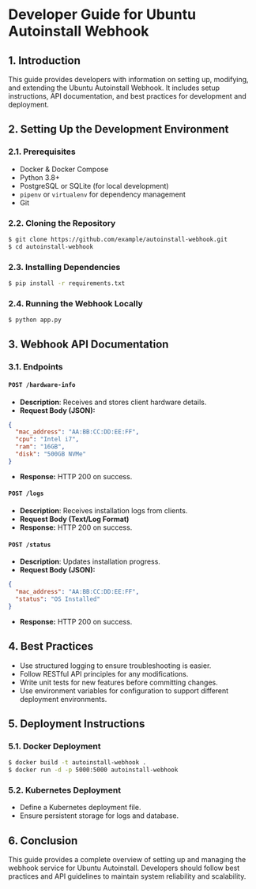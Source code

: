 # Developer Guide for Ubuntu Autoinstall Webhook

## **1. Introduction**

This guide provides developers with information on setting up, modifying, and extending the Ubuntu Autoinstall Webhook. It includes setup instructions, API documentation, and best practices for development and deployment.

## **2. Setting Up the Development Environment**

### **2.1. Prerequisites**

- Docker & Docker Compose
- Python 3.8+
- PostgreSQL or SQLite (for local development)
- `pipenv` or `virtualenv` for dependency management
- Git

### **2.2. Cloning the Repository**

```bash
$ git clone https://github.com/example/autoinstall-webhook.git
$ cd autoinstall-webhook
```

### **2.3. Installing Dependencies**

```bash
$ pip install -r requirements.txt
```

### **2.4. Running the Webhook Locally**

```bash
$ python app.py
```

## **3. Webhook API Documentation**

### **3.1. Endpoints**

#### `POST /hardware-info`

- **Description**: Receives and stores client hardware details.
- **Request Body (JSON):**
```json
{
  "mac_address": "AA:BB:CC:DD:EE:FF",
  "cpu": "Intel i7",
  "ram": "16GB",
  "disk": "500GB NVMe"
}
```
- **Response:** HTTP 200 on success.

#### `POST /logs`

- **Description**: Receives installation logs from clients.
- **Request Body (Text/Log Format)**
- **Response:** HTTP 200 on success.

#### `POST /status`

- **Description**: Updates installation progress.
- **Request Body (JSON):**
```json
{
  "mac_address": "AA:BB:CC:DD:EE:FF",
  "status": "OS Installed"
}
```
- **Response:** HTTP 200 on success.

## **4. Best Practices**

- Use structured logging to ensure troubleshooting is easier.
- Follow RESTful API principles for any modifications.
- Write unit tests for new features before committing changes.
- Use environment variables for configuration to support different deployment environments.

## **5. Deployment Instructions**

### **5.1. Docker Deployment**

```bash
$ docker build -t autoinstall-webhook .
$ docker run -d -p 5000:5000 autoinstall-webhook
```

### **5.2. Kubernetes Deployment**

- Define a Kubernetes deployment file.
- Ensure persistent storage for logs and database.

## **6. Conclusion**

This guide provides a complete overview of setting up and managing the webhook service for Ubuntu Autoinstall. Developers should follow best practices and API guidelines to maintain system reliability and scalability.
